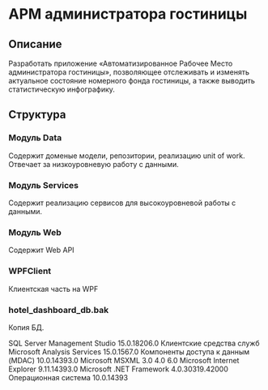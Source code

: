 # АРМ администратора гостиницы
## Описание
Разработать приложение «Автоматизированное Рабочее Место администратора гостиницы», позволяющее отслеживать и изменять актуальное состояние номерного фонда гостиницы, а также выводить статистическую инфографику.

## Структура
### Модуль Data
Содержит доменые модели, репозитории, реализацию unit of work. Отвечает за низкоуровневую работу с данными.
### Модуль Services
Содержит реализацию сервисов для высокоуровневой работы с данными.
### Модуль Web
Содержит Web API
### WPFClient
Клиентская часть на WPF
### hotel_dashboard_db.bak
Копия БД. 

SQL Server Management Studio						15.0.18206.0
Клиентские средства служб Microsoft Analysis Services						15.0.1567.0
Компоненты доступа к данным (MDAC)						10.0.14393.0
Microsoft MSXML						3.0 4.0 6.0 
Microsoft Internet Explorer						9.11.14393.0
Microsoft .NET Framework						4.0.30319.42000
Операционная система						10.0.14393